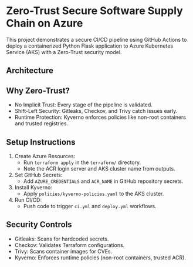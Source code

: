 # Zero-Trust Secure Software Supply Chain on Azure

This project demonstrates a secure CI/CD pipeline using GitHub Actions to deploy a containerized Python Flask application to Azure Kubernetes Service (AKS) with a Zero-Trust security model.

## Architecture

## Why Zero-Trust?
- No Implicit Trust: Every stage of the pipeline is validated.
- Shift-Left Security: Gitleaks, Checkov, and Trivy catch issues early.
- Runtime Protection: Kyverno enforces policies like non-root containers and trusted registries.

## Setup Instructions
1. Create Azure Resources:
   - Run `terraform apply` in the `terraform/` directory.
   - Note the ACR login server and AKS cluster name from outputs.
2. Set GitHub Secrets:
   - Add `AZURE_CREDENTIALS` and `ACR_NAME` in GitHub repository secrets.
3. Install Kyverno:
   - Apply `policies/kyverno-policies.yaml` to the AKS cluster.
4. Run CI/CD:
   - Push code to trigger `ci.yml` and `deploy.yml` workflows.

## Security Controls
- Gitleaks: Scans for hardcoded secrets.
- Checkov: Validates Terraform configurations.
- Trivy: Scans container images for CVEs.
- Kyverno: Enforces runtime policies (non-root containers, trusted ACR).
